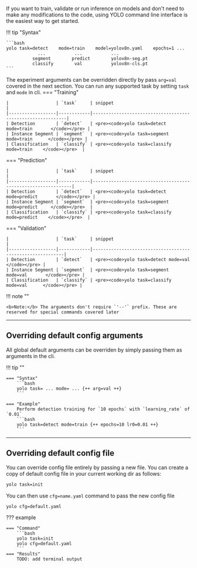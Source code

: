 If you want to train, validate or run inference on models and don't need to make any modifications to the code, using
YOLO command line interface is the easiest way to get started.

!!! tip "Syntax"

    ```bash
    yolo task=detect    mode=train    model=yolov8n.yaml    epochs=1 ...
                ...           ...           ...
              segment        predict        yolov8n-seg.pt
              classify        val           yolov8n-cls.pt
    ```

The experiment arguments can be overridden directly by pass `arg=val` covered in the next section. You can run any
supported task by setting `task` and `mode` in cli.
=== "Training"

    |                  | `task`     | snippet                                                    |
    |------------------|------------|------------------------------------------------------------|
    | Detection        | `detect`   | <pre><code>yolo task=detect mode=train       </code></pre> |
    | Instance Segment | `segment`  | <pre><code>yolo task=segment mode=train      </code></pre> |
    | Classification   | `classify` | <pre><code>yolo task=classify mode=train    </code></pre>  |

=== "Prediction"

    |                  | `task`     | snippet                                                      |
    |------------------|------------|--------------------------------------------------------------|
    | Detection        | `detect`   | <pre><code>yolo task=detect mode=predict       </code></pre> |
    | Instance Segment | `segment`  | <pre><code>yolo task=segment mode=predict     </code></pre>  |
    | Classification   | `classify` | <pre><code>yolo task=classify mode=predict    </code></pre>  |

=== "Validation"

    |                  | `task`     | snippet                                                   |
    |------------------|------------|-----------------------------------------------------------|
    | Detection        | `detect`   | <pre><code>yolo task=detect mode=val        </code></pre> |
    | Instance Segment | `segment`  | <pre><code>yolo task=segment mode=val       </code></pre> |
    | Classification   | `classify` | <pre><code>yolo task=classify mode=val      </code></pre> |

!!! note ""

    <b>Note:</b> The arguments don't require `'--'` prefix. These are reserved for special commands covered later

---

## Overriding default config arguments

All global default arguments can be overriden by simply passing them as arguments in the cli.

!!! tip ""

    === "Syntax"
        ```bash
        yolo task= ... mode= ... {++ arg=val ++}
        ```

    === "Example"
        Perform detection training for `10 epochs` with `learning_rate` of `0.01`
        ```bash
        yolo task=detect mode=train {++ epochs=10 lr0=0.01 ++}
        ```

---

## Overriding default config file

You can override config file entirely by passing a new file. You can create a copy of default config file in your
current working dir as follows:

```bash
yolo task=init
```

You can then use `cfg=name.yaml` command to pass the new config file

```bash
yolo cfg=default.yaml
```

??? example

    === "Command"
        ```bash
        yolo task=init
        yolo cfg=default.yaml
        ```
    === "Results"
        TODO: add terminal output


